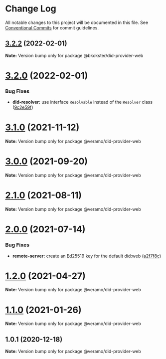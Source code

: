 # Change Log

All notable changes to this project will be documented in this file.
See [Conventional Commits](https://conventionalcommits.org) for commit guidelines.

## [3.2.2](https://github.com/bkokster/veramo/compare/v3.2.1...v3.2.2) (2022-02-01)

**Note:** Version bump only for package @bkokster/did-provider-web





# [3.2.0](https://github.com/bkokster/veramo/compare/v3.1.1...v3.2.0) (2022-02-01)


### Bug Fixes

* **did-resolver:** use interface `Resolvable` instead of the `Resolver` class ([9c2e59f](https://github.com/bkokster/veramo/commit/9c2e59f3f23f808511c6c0e8e440b4d53ba5cb00))





# [3.1.0](https://github.com/uport-project/veramo/compare/v3.0.0...v3.1.0) (2021-11-12)

**Note:** Version bump only for package @veramo/did-provider-web





# [3.0.0](https://github.com/uport-project/veramo/compare/v2.1.3...v3.0.0) (2021-09-20)

**Note:** Version bump only for package @veramo/did-provider-web





# [2.1.0](https://github.com/uport-project/veramo/compare/v2.0.1...v2.1.0) (2021-08-11)

**Note:** Version bump only for package @veramo/did-provider-web





# [2.0.0](https://github.com/uport-project/veramo/compare/v1.2.2...v2.0.0) (2021-07-14)


### Bug Fixes

* **remote-server:** create an Ed25519 key for the default did:web ([a2f7f8c](https://github.com/uport-project/veramo/commit/a2f7f8c3fc6ab6cc276f6853104386bf9d923424))





# [1.2.0](https://github.com/uport-project/veramo/compare/v1.1.2...v1.2.0) (2021-04-27)

**Note:** Version bump only for package @veramo/did-provider-web





# [1.1.0](https://github.com/uport-project/veramo/compare/v1.0.1...v1.1.0) (2021-01-26)

**Note:** Version bump only for package @veramo/did-provider-web





## 1.0.1 (2020-12-18)

**Note:** Version bump only for package @veramo/did-provider-web
